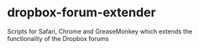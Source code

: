 dropbox-forum-extender
======================

Scripts for Safari, Chrome and GreaseMonkey which extends the functionality of the Dropbox forums